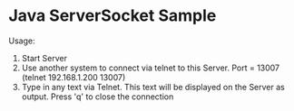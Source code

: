 # Java ServerSocket Sample

Usage:
1. Start Server
2. Use another system to connect via telnet to this Server. Port = 13007 (telnet 192.168.1.200 13007)
3. Type in any text via Telnet. This text will be displayed on the Server as output. Press 'q' to close the connection
